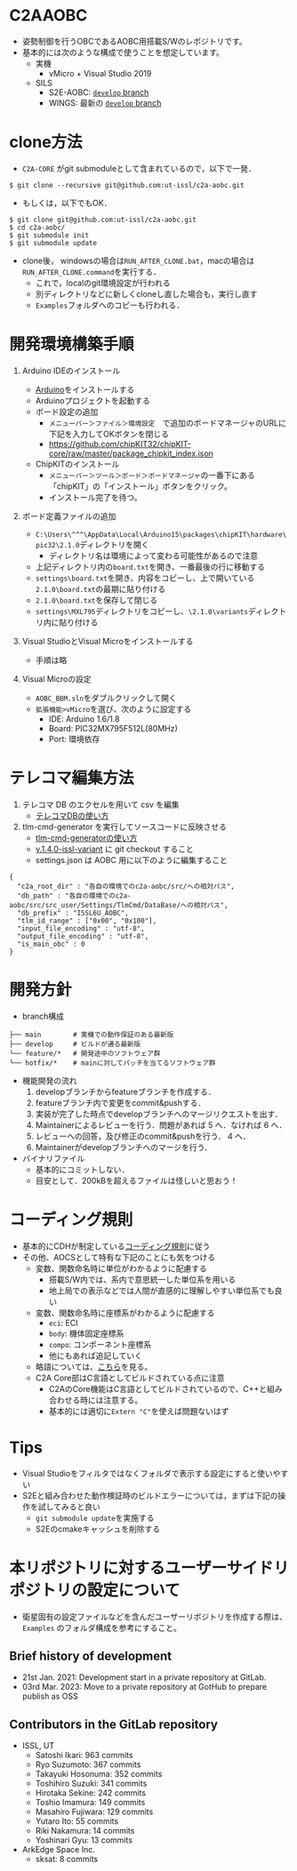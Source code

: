 # C2AAOBC
- 姿勢制御を行うOBCであるAOBC用搭載S/Wのレポジトリです。
- 基本的には次のような構成で使うことを想定しています。
  - 実機
    - vMicro + Visual Studio 2019
  - SILS
    - S2E-AOBC: [`develop` branch](https://github.com/ut-issl/s2e-aobc)
    - WINGS: 最新の [`develop` branch](https://gitlab.com/ut_issl/wings/wings)

# clone方法
- `C2A-CORE` がgit submoduleとして含まれているので，以下で一発．
```
$ git clone --recursive git@github.com:ut-issl/c2a-aobc.git
```
-  もしくは，以下でもOK．
```
$ git clone git@github.com:ut-issl/c2a-aobc.git
$ cd c2a-aobc/
$ git submodule init
$ git submodule update
```
- clone後， windowsの場合は`RUN_AFTER_CLONE.bat`，macの場合は`RUN_AFTER_CLONE.command`を実行する．
  - これで，localのgit環境設定が行われる
  - 別ディレクトリなどに新しくcloneし直した場合も，実行し直す
  - `Examples`フォルダへのコピーも行われる．


# 開発環境構築手順
1. Arduino IDEのインストール
   - [Arduino](https://www.arduino.cc/en/software)をインストールする
   - Arduinoプロジェクトを起動する
   - ボード設定の追加
     - `メニューバー＞ファイル＞環境設定`　で追加のボードマネージャのURLに下記を入力してOKボタンを閉じる
     - https://github.com/chipKIT32/chipKIT-core/raw/master/package_chipkit_index.json
   - ChipKITのインストール
     - `メニューバー＞ツール＞ボード＞ボードマネージャ`の一番下にある「chipKIT」の「インストール」ボタンをクリック。
     - インストール完了を待つ。
2. ボード定義ファイルの追加
   - `C:\Users\^^^\AppData\Local\Arduino15\packages\chipKIT\hardware\pic32\2.1.0`ディレクトリを開く
     - ディレクトリ名は環境によって変わる可能性があるので注意
   - 上記ディレクトリ内の`board.txt`を開き、一番最後の行に移動する
   - `settings\board.txt`を開き、内容をコピーし、上で開いている`2.1.0\board.txt`の最期に貼り付ける
   - `2.1.0\board.txt`を保存して閉じる
   - `settings\MXL795`ディレクトリをコピーし、`\2.1.0\variants`ディレクトリ内に貼り付ける

3. Visual StudioとVisual Microをインストールする
   - 手順は略

4. Visual Microの設定
   - `AOBC_BBM.sln`をダブルクリックして開く
   - `拡張機能>vMicro`を選び、次のように設定する
     - IDE: Arduino 1.6/1.8
     - Board: PIC32MX795F512L(80MHz)
     - Port: 環境依存


# テレコマ編集方法
1. テレコマ DB のエクセルを用いて csv を編集
   - [テレコマDBの使い方](https://github.com/ut-issl/tlm-cmd-db)
2. tlm-cmd-generator を実行してソースコードに反映させる
   - [tlm-cmd-generatorの使い方](https://github.com/ut-issl/c2a-tlm-cmd-code-generator)
   - [v.1.4.0-issl-variant](https://github.com/ut-issl/c2a-tlm-cmd-code-generator/tree/v1.4.0-issl-variant) に git checkout すること
   - settings.json は AOBC 用に以下のように編集すること
```
{
  "c2a_root_dir" : "各自の環境でのc2a-aobc/src/への相対パス",
  "db_path" : "各自の環境でのc2a-aobc/src/src_user/Settings/TlmCmd/DataBase/への相対パス",
  "db_prefix" : "ISSL6U_AOBC",
  "tlm_id_range" : ["0x00", "0x100"],
  "input_file_encoding" : "utf-8",
  "output_file_encoding" : "utf-8",
  "is_main_obc" : 0
}
```


# 開発方針
+ branch構成
```
├── main        # 実機での動作保証のある最新版
├── develop     # ビルドが通る最新版
└── feature/*   # 開発途中のソフトウェア群
└── hotfix/*    # mainに対してパッチを当てるソフトウェア群
```
+ 機能開発の流れ
	1. developブランチからfeatureブランチを作成する．
	2. featureブランチ内で変更をcommit&pushする．
	3. 実装が完了した時点でdevelopブランチへのマージリクエストを出す．
	4. Maintainerによるレビューを行う．問題があれば 5 へ．なければ 6 へ．
	5. レビューへの回答，及び修正のcommit&pushを行う． 4 へ．
	6. Maintainerがdevelopブランチへのマージを行う．
+ バイナリファイル
	- 基本的にコミットしない．
	- 目安として．200kBを超えるファイルは怪しいと思おう！


# コーディング規則
- 基本的にCDHが制定している[コーディング規則](https://gitlab.com/ut_issl/c2a/documents_oss/-/blob/master/General/CodingRule.md)に従う
- その他、AOCSとして特有な下記のことにも気をつける
  - 変数、関数命名時に単位がわかるように配慮する
    - 搭載S/W内では、系内で意思統一した単位系を用いる
    - 地上局での表示などでは人間が直感的に理解しやすい単位系でも良い
  - 変数、関数命名時に座標系がわかるように配慮する
    - `eci`: ECI
    - `body`: 機体固定座標系
    - `compo`: コンポーネント座標系
    - 他にもあれば追記していく
  - 略語については、[こちら](https://gitlab.com/ut_issl/c2a/c2a_core_oss/-/issues/77#note_568506174)を見る。
  - C2A Core部はC言語としてビルドされている点に注意
    - C2AのCore機能はC言語としてビルドされているので、C++と組み合わせる時には注意する。
    - 基本的には適切に`Extern "C"`を使えば問題ないはず

# Tips
- Visual Studioをフィルタではなくフォルダで表示する設定にすると使いやすい
- S2Eと組み合わせた動作検証時のビルドエラーについては，まずは下記の操作を試してみると良い
  - `git submodule update`を実施する
  - S2Eのcmakeキャッシュを削除する

# 本リポジトリに対するユーザーサイドリポジトリの設定について
- 衛星固有の設定ファイルなどを含んだユーザーリポジトリを作成する際は、`Examples` のフォルダ構成を参考にすること。

## Brief history of development
- 21st Jan. 2021: Development start in a private repository at GitLab.
- 03rd Mar. 2023: Move to a private repository at GotHub to prepare publish as OSS

## Contributors in the GitLab repository
- ISSL, UT
  - Satoshi Ikari: 963 commits
  - Ryo Suzumoto: 367 commits
  - Takayuki Hosonuma: 352 commits
  - Toshihiro Suzuki: 341 commits
  - Hirotaka Sekine: 242 commits
  - Toshio Imamura: 149 commits
  - Masahiro Fujiwara: 129 commits
  - Yutaro Ito: 55 commits
  - Riki Nakamura: 14 commits
  - Yoshinari Gyu: 13 commits
- ArkEdge Space Inc.
  - sksat: 8 commits
